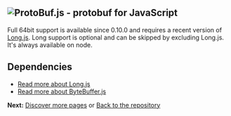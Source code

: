 ![ProtoBuf.js - protobuf for JavaScript](https://raw.github.com/dcodeIO/ProtoBuf.js/master/ProtoBuf.png)
---
Full 64bit support is available since 0.10.0 and requires a recent version of [Long.js](https://github.com/dcodeIO/Long.js). Long support is optional and can be skipped by excluding Long.js. It's always available on node.

Dependencies
------------
* [Read more about Long.js](https://github.com/dcodeIO/Long.js)
* [Read more about ByteBuffer.js](https://github.com/dcodeIO/ByteBuffer.js)

**Next:** [Discover more pages](https://github.com/dcodeIO/ProtoBuf.js/wiki/_pages) or [Back to the repository](https://github.com/dcodeIO/ProtoBuf.js)
